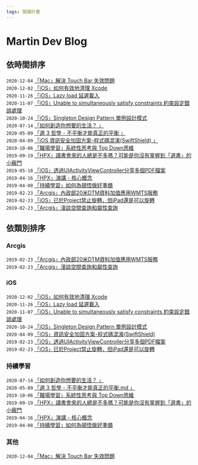 ```yaml
---
tags: 閱讀計畫
---
```


# Martin Dev Blog

## 依時間排序

 `2020-12-04`  [「Mac」解決 Touch Bar 失效問題](https://github.com/MartinHuang0933/Blog/blob/master/Ohter/%E3%80%8CMac%E3%80%8D%E8%A7%A3%E6%B1%BATouchBar%E5%A4%B1%E6%95%88%E5%95%8F%E9%A1%8C.md)  
 `2020-12-02`  [「iOS」如何有效地清理 Xcode](https://github.com/MartinHuang0933/Blog/blob/master/iOS/%E3%80%8CiOS%E3%80%8D%E5%A6%82%E4%BD%95%E6%9C%89%E6%95%88%E5%9C%B0%E6%B8%85%E7%90%86Xcode.md)  
 `2020-11-26`  [「iOS」Lazy load 延遲載入](https://github.com/MartinHuang0933/Blog/blob/master/iOS/%E3%80%8CiOS%E3%80%8DLazy%20load%20%E5%BB%B6%E9%81%B2%E8%BC%89%E5%85%A5.md)  
 `2020-11-07`  [「iOS」Unable to simultaneously satisfy constraints 約束設定錯誤處理](https://github.com/MartinHuang0933/Blog/blob/master/iOS/Unable%20to%20simultaneously%20satisfy%20constraints%20%E7%B4%84%E6%9D%9F%E8%A8%AD%E5%AE%9A%E9%8C%AF%E8%AA%A4%E8%99%95%E7%90%86.md)  
`2020-10-24`  [「iOS」Singleton Design Pattern 單例設計模式](https://github.com/MartinHuang0933/Blog/blob/master/iOS/Singleton%20Design%20Pattern%20%E5%96%AE%E4%BE%8B%E8%A8%AD%E8%A8%88%E6%A8%A1%E5%BC%8F.md)  
`2020-07-14`  [「如何創造你想要的生活？ 」](https://github.com/MartinHuang0933/Blog/blob/master/Reading/%E5%A6%82%E4%BD%95%E5%89%B5%E9%80%A0%E4%BD%A0%E6%83%B3%E8%A6%81%E7%9A%84%E7%94%9F%E6%B4%BB.md)  
`2020-05-09`  [「選 3 哲學 - 不平衡才能真正的平衡 」](https://github.com/MartinHuang0933/Blog/blob/master/Reading/%E9%81%B83%E5%93%B2%E5%AD%B8-%E4%B8%8D%E5%B9%B3%E8%A1%A1%E6%89%8D%E8%83%BD%E7%9C%9F%E6%AD%A3%E7%9A%84%E5%B9%B3%E8%A1%A1.md)  
`2020-04-09`  [「iOS 資訊安全加固方案-程式碼混淆(SwiftShield) 」](https://github.com/MartinHuang0933/Blog/blob/master/iOS/iOS%20%E8%B3%87%E8%A8%8A%E5%AE%89%E5%85%A8%E5%8A%A0%E5%9B%BA%E6%96%B9%E6%A1%88-%E7%A8%8B%E5%BC%8F%E7%A2%BC%E6%B7%B7%E6%B7%86(SwiftShield).md)  
`2019-10-06`  [「職場學習」系統性思考與 Top Down思維 ](https://github.com/MartinHuang0933/Blog/issues/8)  
`2019-09-19`  [「HPX」讀書會來的人總是不多嗎？可能是你沒有掌握到「選書」的小竅門](https://github.com/MartinHuang0933/Blog/issues/7)  
`2019-05-18`  [「iOS」透過UIActivityViewController分享多個PDF檔案](https://github.com/MartinHuang0933/Blog/issues/5)  
`2019-04-16`  [「HPX」演講 - 核心概念](https://github.com/MartinHuang0933/Blog/issues/6)  
`2019-04-08`  [「持續學習」如何為頓悟做好準備](https://github.com/MartinHuang0933/Blog/issues/4)  
`2019-02-23`  [「Arcgis」內政部20米DTM資料加值應用WMTS服務](https://github.com/MartinHuang0933/Blog/issues/1)  
`2019-02-23`  [「iOS」已於Project禁止旋轉，但iPad還是可以旋轉](https://github.com/MartinHuang0933/Blog/issues/2)  
`2019-02-23`  [「Arcgis」淺談空間查詢和屬性查詢](https://github.com/MartinHuang0933/Blog/issues/3) 

## 依類別排序

### Arcgis
`2019-02-23`  [「Arcgis」內政部20米DTM資料加值應用WMTS服務](https://github.com/MartinHuang0933/Blog/issues/1)  
`2019-02-23`  [「Arcgis」淺談空間查詢和屬性查詢](https://github.com/MartinHuang0933/Blog/issues/3)

### iOS
 `2020-12-02`  [「iOS」如何有效地清理 Xcode](https://github.com/MartinHuang0933/Blog/blob/master/iOS/%E3%80%8CiOS%E3%80%8D%E5%A6%82%E4%BD%95%E6%9C%89%E6%95%88%E5%9C%B0%E6%B8%85%E7%90%86Xcode.md)  
 `2020-11-26`  [「iOS」Lazy load 延遲載入](https://github.com/MartinHuang0933/Blog/blob/master/iOS/%E3%80%8CiOS%E3%80%8DLazy%20load%20%E5%BB%B6%E9%81%B2%E8%BC%89%E5%85%A5.md)  
`2020-11-07`  [「iOS」Unable to simultaneously satisfy constraints 約束設定錯誤處理](https://github.com/MartinHuang0933/Blog/blob/master/iOS/Unable%20to%20simultaneously%20satisfy%20constraints%20%E7%B4%84%E6%9D%9F%E8%A8%AD%E5%AE%9A%E9%8C%AF%E8%AA%A4%E8%99%95%E7%90%86.md)  
`2020-10-24`  [「iOS」Singleton Design Pattern 單例設計模式](https://github.com/MartinHuang0933/Blog/blob/master/iOS/Singleton%20Design%20Pattern%20%E5%96%AE%E4%BE%8B%E8%A8%AD%E8%A8%88%E6%A8%A1%E5%BC%8F.md)  
`2020-04-09`  [「iOS」資訊安全加固方案-程式碼混淆(SwiftShield) ](https://github.com/MartinHuang0933/Blog/blob/master/iOS/iOS%20%E8%B3%87%E8%A8%8A%E5%AE%89%E5%85%A8%E5%8A%A0%E5%9B%BA%E6%96%B9%E6%A1%88-%E7%A8%8B%E5%BC%8F%E7%A2%BC%E6%B7%B7%E6%B7%86(SwiftShield).md)  
`2019-02-23`  [「iOS」透過UIActivityViewController分享多個PDF檔案](https://github.com/MartinHuang0933/Blog/issues/5)  
`2019-02-23`  [「iOS」已於Project禁止旋轉，但iPad還是可以旋轉](https://github.com/MartinHuang0933/Blog/issues/2)

### 持續學習
`2020-07-14`  [「如何創造你想要的生活？ 」](https://github.com/MartinHuang0933/Blog/blob/master/Reading/%E5%A6%82%E4%BD%95%E5%89%B5%E9%80%A0%E4%BD%A0%E6%83%B3%E8%A6%81%E7%9A%84%E7%94%9F%E6%B4%BB.md)  
`2020-05-09`  [「選 3 哲學 - 不平衡才能真正的平衡.md 」](https://github.com/MartinHuang0933/Blog/blob/master/Reading/%E9%81%B83%E5%93%B2%E5%AD%B8-%E4%B8%8D%E5%B9%B3%E8%A1%A1%E6%89%8D%E8%83%BD%E7%9C%9F%E6%AD%A3%E7%9A%84%E5%B9%B3%E8%A1%A1.md)  
`2019-10-06`  [「職場學習」系統性思考與 Top Down思維 ](https://github.com/MartinHuang0933/Blog/issues/8)  
`2019-09-19`  [「HPX」讀書會來的人總是不多嗎？可能是你沒有掌握到「選書」的小竅門](https://github.com/MartinHuang0933/Blog/issues/7)  
`2019-04-16`  [「HPX」演講 - 核心概念](https://github.com/MartinHuang0933/Blog/issues/6)  
`2019-04-08`  [「持續學習」如何為頓悟做好準備](https://github.com/MartinHuang0933/Blog/issues/4)  

### 其他

 `2020-12-04`  [「Mac」解決 Touch Bar 失效問題](https://github.com/MartinHuang0933/Blog/blob/master/Ohter/%E3%80%8CMac%E3%80%8D%E8%A7%A3%E6%B1%BATouchBar%E5%A4%B1%E6%95%88%E5%95%8F%E9%A1%8C.md)  
